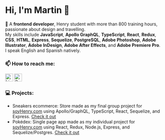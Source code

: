 # Hi, I'm Martin 👋

🚀 A __frontend developer__, Henry student with more than 800 training hours, passionate about design and travelling.<br>
My skills include __JavaScript__, __Apollo GraphQL__, __TypeScript__, __React__, __Redux__, __CSS__, __HTML__, __Express__, __Sequelize__, __PostgreSQL__, __Adobe Photoshop__, __Adobe Illustrator__, __Adobe InDesign__, __Adobe After Effects__, and __Adobe Premiere Pro__.<br>
I speak English and Spanish natively.

### 📫 How to reach me:
[<img src="https://edent.github.io/SuperTinyIcons/images/svg/linkedin.svg" width="25" title="LinkedIn" />](https://www.linkedin.com/in/martintoz/)
[<img src="https://edent.github.io/SuperTinyIcons/images/svg/gmail.svg" width="25" title="Gmail" />](mailto:martintoz@gmail.com)

### 💻 Projects:
- Sneakers ecommerce: Store made as my final group project for [soyHenry.com](https://www.soyhenry.com/) using Apollo/GraphQL, TypeScript, React, Sequelize, and Express. [Check it out](https://shoes-g1.vercel.app/)
- Pokédex: Single page app made as my individual project for [soyHenry.com](https://www.soyhenry.com/) using React, Redux, Node.js, Express, and Sequelize/Postgres. [Check it out](https://www.linkedin.com/posts/martintoz_english-below-una-muestra-del-pokedex-que-activity-6782327542054498304-oMcO)
<!-- 
**martintoz/martintoz** is a ✨ _special_ ✨ repository because its `README.md` (this file) appears on your GitHub profile.

Here are some ideas to get you started:

- 🔭 I’m currently working on ...
- 🌱 I’m currently learning ...
- 👯 I’m looking to collaborate on ...
- 🤔 I’m looking for help with ...
- 💬 Ask me about ...

- 😄 Pronouns: ...
- ⚡ Fun fact: ...
-->
